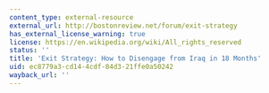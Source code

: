 ```yaml
---
content_type: external-resource
external_url: http://bostonreview.net/forum/exit-strategy
has_external_license_warning: true
license: https://en.wikipedia.org/wiki/All_rights_reserved
status: ''
title: 'Exit Strategy: How to Disengage from Iraq in 18 Months'
uid: ec8779a3-cd14-4cdf-84d3-21ffe0a50242
wayback_url: ''
---
```

